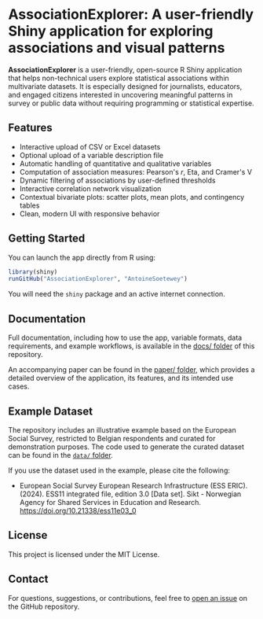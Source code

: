 # AssociationExplorer: A user-friendly Shiny application for exploring associations and visual patterns

**AssociationExplorer** is a user-friendly, open-source R Shiny application that helps non-technical users explore statistical associations within multivariate datasets. It is especially designed for journalists, educators, and engaged citizens interested in uncovering meaningful patterns in survey or public data without requiring programming or statistical expertise.

## Features

- Interactive upload of CSV or Excel datasets
- Optional upload of a variable description file
- Automatic handling of quantitative and qualitative variables
- Computation of association measures: Pearson's *r*, Eta, and Cramer's V
- Dynamic filtering of associations by user-defined thresholds
- Interactive correlation network visualization
- Contextual bivariate plots: scatter plots, mean plots, and contingency tables
- Clean, modern UI with responsive behavior

## Getting Started

You can launch the app directly from R using:

```r
library(shiny)
runGitHub("AssociationExplorer", "AntoineSoetewey")
```

You will need the `shiny` package and an active internet connection.

## Documentation

Full documentation, including how to use the app, variable formats, data requirements, and example workflows, is available in the [docs/ folder](https://github.com/AntoineSoetewey/AssociationExplorer/tree/main/documentation) of this repository.

An accompanying paper can be found in the [paper/ folder](https://github.com/AntoineSoetewey/AssociationExplorer/tree/main/paper), which provides a detailed overview of the application, its features, and its intended use cases.

## Example Dataset

The repository includes an illustrative example based on the European Social Survey, restricted to Belgian respondents and curated for demonstration purposes. The code used to generate the curated dataset can be found in the [`data/` folder](https://github.com/AntoineSoetewey/AssociationExplorer/tree/main/data).

If you use the dataset used in the example, please cite the following:

- European Social Survey European Research Infrastructure (ESS ERIC). (2024). ESS11 integrated file, edition 3.0 [Data set]. Sikt - Norwegian Agency for Shared Services in Education and Research. https://doi.org/10.21338/ess11e03_0

## License

This project is licensed under the MIT License.

## Contact

For questions, suggestions, or contributions, feel free to [open an issue](https://github.com/AntoineSoetewey/AssociationExplorer/issues) on the GitHub repository.
